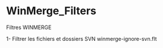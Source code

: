 WinMerge_Filters
================

Filtres WINMERGE

1- Filtrer les fichiers et dossiers SVN
   winmerge-ignore-svn.flt
